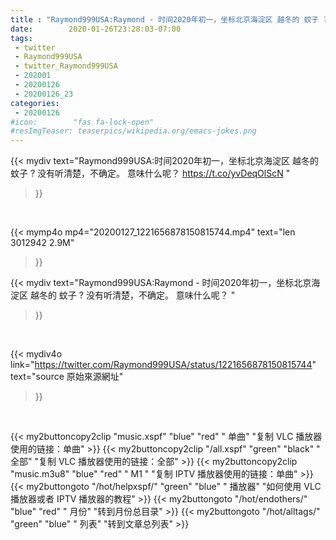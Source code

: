 ```yaml
---
title : "Raymond999USA:Raymond - 时间2020年初一，坐标北京海淀区 越冬的 蚊子 ? 没有听清楚，不确定。 意味什么呢？ "
date:        2020-01-26T23:28:03-07:00
tags:
 - twitter
 - Raymond999USA
 - twitter_Raymond999USA
 - 202001
 - 20200126
 - 20200126_23
categories:
 - 20200126
#icon:        "fas fa-lock-open"
#resImgTeaser: teaserpics/wikipedia.org/emacs-jokes.png
---
```


{{< mydiv text="Raymond999USA:时间2020年初一，坐标北京海淀区 越冬的 蚊子 ? 没有听清楚，不确定。 意味什么呢？ https://t.co/yvDeqOlScN "
>}}
<br>


{{< mymp4o mp4="20200127_1221656878150815744.mp4"
text="len 3012942    2.9M"
>}}


{{< mydiv text="Raymond999USA:Raymond - 时间2020年初一，坐标北京海淀区 越冬的 蚊子 ? 没有听清楚，不确定。 意味什么呢？ "
>}}
<br>

{{< mydiv4o link="https://twitter.com/Raymond999USA/status/1221656878150815744"
text="source 原始來源網址"
>}}


<br>

{{< my2buttoncopy2clip "music.xspf"        "blue"   "red"    " 单曲"  "复制 VLC 播放器使用的链接：单曲" >}} {{< my2buttoncopy2clip "/all.xspf"         "green"  "black"  " 全部"  "复制 VLC 播放器使用的链接：全部" >}} {{< my2buttoncopy2clip "music.m3u8"        "blue"   "red"    " M1 "    "复制 IPTV 播放器使用的链接：单曲" >}} {{< my2buttongoto      "/hot/helpxspf/"    "green"  "blue"   " 播放器" "如何使用 VLC 播放器或者 IPTV 播放器的教程" >}} {{< my2buttongoto      "/hot/endothers/"   "blue"   "red"    " 月份"   "转到月份总目录" >}} {{< my2buttongoto      "/hot/alltags/"     "green"  "blue"   " 列表"   "转到文章总列表" >}} 
